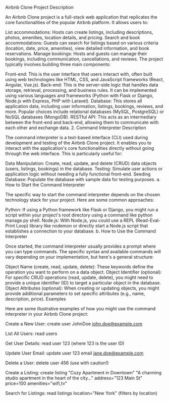 Airbnb Clone Project Description

An Airbnb Clone project is a full-stack web application that replicates the core functionalities of the popular Airbnb platform. It allows users to:

List accommodations: Hosts can create listings, including descriptions, photos, amenities, location details, and pricing.
Search and book accommodations: Guests can search for listings based on various criteria (location, date, price, amenities), view detailed information, and book reservations.
Manage bookings: Hosts and guests can manage their bookings, including communication, cancellations, and reviews.
The project typically involves building three main components:

Front-end: This is the user interface that users interact with, often built using web technologies like HTML, CSS, and JavaScript frameworks (React, Angular, Vue.js).
Back-end: This is the server-side logic that handles data storage, retrieval, processing, and business rules. It can be implemented using various languages and frameworks (Python with Flask or Django, Node.js with Express, PHP with Laravel).
Database: This stores all application data, including user information, listings, bookings, reviews, and more. Popular choices include relational databases (MySQL, PostgreSQL) or NoSQL databases (MongoDB).
RESTful API: This acts as an intermediary between the front-end and back-end, allowing them to communicate with each other and exchange data.
2. Command Interpreter Description

The command interpreter is a text-based interface (CLI) used during development and testing of the Airbnb Clone project. It enables you to interact with the application's core functionalities directly without going through the web interface. This is particularly useful for:

Data Manipulation: Create, read, update, and delete (CRUD) data objects (users, listings, bookings) in the database.
Testing: Simulate user actions or application logic without needing a fully functional front-end.
Seeding Database: Populate the database with sample data for testing purposes.
a. How to Start the Command Interpreter

The specific way to start the command interpreter depends on the chosen technology stack for your project. Here are some common approaches:

Python: If using a Python framework like Flask or Django, you might run a script within your project's root directory using a command like python manage.py shell.
Node.js: With Node.js, you could use a REPL (Read-Eval-Print Loop) library like nodemon or directly start a Node.js script that establishes a connection to your database.
b. How to Use the Command Interpreter

Once started, the command interpreter usually provides a prompt where you can type commands. The specific syntax and available commands will vary depending on your implementation, but here's a general structure:

Object Name (create, read, update, delete): These keywords define the operation you want to perform on a data object.
Object Identifier (optional): For specific CRUD operations (read, update, delete), you might need to provide a unique identifier (ID) to target a particular object in the database.
Object Attributes (optional): When creating or updating objects, you might provide additional parameters to set specific attributes (e.g., name, description, price).
Examples

Here are some illustrative examples of how you might use the command interpreter in your Airbnb Clone project:

Create a New User: create user JohnDoe john.doe@example.com

List All Users: read users

Get User Details: read user 123 (where 123 is the user ID)

Update User Email: update user 123 email jane.doe@example.com

Delete a User: delete user 456 (use with caution!)

Create a Listing: create listing "Cozy Apartment in Downtown" "A charming studio apartment in the heart of the city..." address="123 Main St" price=100 amenities="wifi,tv"

Search for Listings: read listings location="New York" (filters by location)


